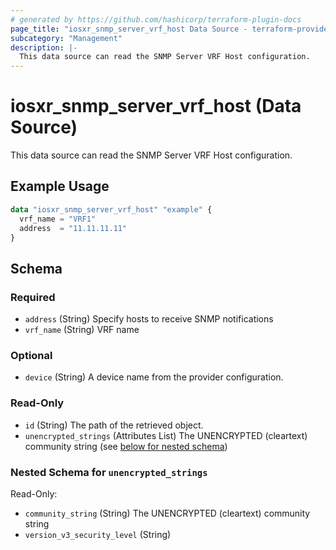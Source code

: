 ```yaml
---
# generated by https://github.com/hashicorp/terraform-plugin-docs
page_title: "iosxr_snmp_server_vrf_host Data Source - terraform-provider-iosxr"
subcategory: "Management"
description: |-
  This data source can read the SNMP Server VRF Host configuration.
---
```


# iosxr_snmp_server_vrf_host (Data Source)

This data source can read the SNMP Server VRF Host configuration.

## Example Usage

```terraform
data "iosxr_snmp_server_vrf_host" "example" {
  vrf_name = "VRF1"
  address  = "11.11.11.11"
}
```

<!-- schema generated by tfplugindocs -->
## Schema

### Required

- `address` (String) Specify hosts to receive SNMP notifications
- `vrf_name` (String) VRF name

### Optional

- `device` (String) A device name from the provider configuration.

### Read-Only

- `id` (String) The path of the retrieved object.
- `unencrypted_strings` (Attributes List) The UNENCRYPTED (cleartext) community string (see [below for nested schema](#nestedatt--unencrypted_strings))

<a id="nestedatt--unencrypted_strings"></a>
### Nested Schema for `unencrypted_strings`

Read-Only:

- `community_string` (String) The UNENCRYPTED (cleartext) community string
- `version_v3_security_level` (String)


